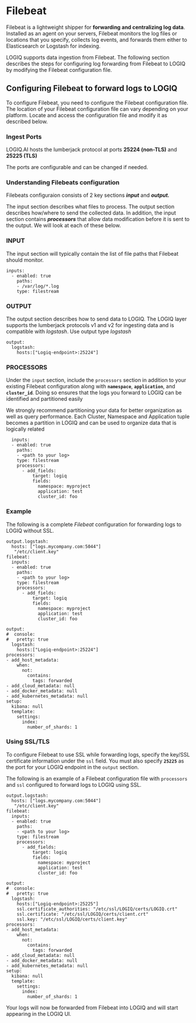 # Filebeat

Filebeat is a lightweight shipper for **forwarding and centralizing log data**. Installed as an agent on your servers, Filebeat monitors the log files or locations that you specify, collects log events, and forwards them either to Elasticsearch or Logstash for indexing.

LOGIQ supports data ingestion from Filebeat. The following section describes the steps for configuring log forwarding from Filebeat to LOGIQ by modifying the Filebeat configuration file.&#x20;

## Configuring Filebeat to forward logs to LOGIQ

To configure Filebeat, you need to configure the Filebeat configuration file. The location of your Filebeat configuration file can vary depending on your platform. Locate and access the configuration file and modify it as described below.

### Ingest Ports

LOGIQ.AI hosts the lumberjack protocol at ports **25224 (non-TLS)** and **25225 (TLS)**

The ports are configurable and can be changed if needed.

### Understanding Filebeats configuration

Filebeats configuraion consists of 2 key sections _**input**_ and _**output.**_

The input section describes what files to process. The output section describes how/where to send the collected data. In addition, the input section contains _**processors**_ that allow data modification before it is sent to the output. We will look at each of these below.

### INPUT

The input section will typically contain the list of file paths that Filebeat should monitor.

```
inputs:
  - enabled: true
    paths:
    - /var/log/*.log
    type: filestream
```

### OUTPUT

The output section describes how to send data to LOGIQ. The LOGIQ layer supports the lumberjack protocols v1 and v2 for ingesting data and is compatible with _logstash_. Use output type _logstash_

```
output:
  logstash:
    hosts:["Logiq-endpoint>:25224"]
```

### PROCESSORS

Under the `input` section, include the `processors` section in addition to your existing Filebeat configuration along with **`namespace`**, **`application`**, and **`cluster_id`**. Doing so ensures that the logs you forward to LOGIQ can be identified and partitioned easily

We strongly recommend partitioning your data for better organization as well as query performance. Each Cluster, Namespace and Application tuple becomes a partition in LOGIQ and can be used to organize data that is logically related

```
  inputs:
  - enabled: true
    paths:
    - <path to your log>
    type: filestream
    processors:
      - add_fields:
          target: logiq
          fields:
            namespace: myproject
            application: test
            cluster_id: foo
```

### Example&#x20;

The following is a complete _Filebeat_ configuration for forwarding logs to LOGIQ without SSL.&#x20;

```
output.logstash:
  hosts: ["logs.mycompany.com:5044"]
   "/etc/client.key"
filebeat:
  inputs:
  - enabled: true
    paths:
    - <path to your log>
    type: filestream
    processors:
      - add_fields:
          target: logiq
          fields:
            namespace: myproject
            application: test
            cluster_id: foo

output:
#  console:
#   pretty: true
  logstash:
    hosts:["Logiq-endpoint>:25224"]
processors:
- add_host_metadata:
    when:
      not:
        contains:
          tags: forwarded
- add_cloud_metadata: null
- add_docker_metadata: null
- add_kubernetes_metadata: null
setup:
  kibana: null
  template:
    settings:
      index:
        number_of_shards: 1
```

### Using SSL/TLS

To configure Filebeat to use SSL while forwarding logs, specify the key/SSL certificate information under the `ssl` field. You must also specify **`25225`** as the port for your LOGIQ endpoint in the `output` section.&#x20;

The following is an example of a Filebeat configuration file with `processors` and `ssl` configured to forward logs to LOGIQ using SSL.&#x20;

```
output.logstash:
  hosts: ["logs.mycompany.com:5044"]
   "/etc/client.key"
filebeat:
  inputs:
  - enabled: true
    paths:
    - <path to your log>
    type: filestream
    processors:
      - add_fields:
          target: logiq
          fields:
            namespace: myproject
            application: test
            cluster_id: foo

output:
#  console:
#   pretty: true
  logstash:
    hosts:["Logiq-endpoint>:25225"]
    ssl.certificate_authorities: "/etc/ssl/LOGIQ/certs/LOGIQ.crt"
    ssl.certificate: "/etc/ssl/LOGIQ/certs/client.crt"
    ssl.key: "/etc/ssl/LOGIQ/certs/client.key"
processors:
- add_host_metadata:
    when:
      not:
        contains:
          tags: forwarded
- add_cloud_metadata: null
- add_docker_metadata: null
- add_kubernetes_metadata: null
setup:
  kibana: null
  template:
    settings:
      index:
        number_of_shards: 1
```

Your logs will now be forwarded from Filebeat into LOGIQ and will start appearing in the LOGIQ UI.&#x20;
